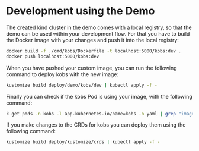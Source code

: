 # Development using the Demo

The created kind cluster in the demo comes with a local registry, so that the demo can be used within your development flow. For that you have to build the Docker image with your changes and push it into the local registry:

```sh
docker build -f ./cmd/kobs/Dockerfile -t localhost:5000/kobs:dev .
docker push localhost:5000/kobs:dev
```

When you have pushed your custom image, you can run the following command to deploy kobs with the new image:

```sh
kustomize build deploy/demo/kobs/dev | kubectl apply -f -
```

Finally you can check if the kobs Pod is using your image, with the following command:

```sh
k get pods -n kobs -l app.kubernetes.io/name=kobs -o yaml | grep "image: localhost:5000/kobs:dev"
```

If you make changes to the CRDs for kobs you can deploy them using the following command:

```sh
kustomize build deploy/kustomize/crds | kubectl apply -f -
```
